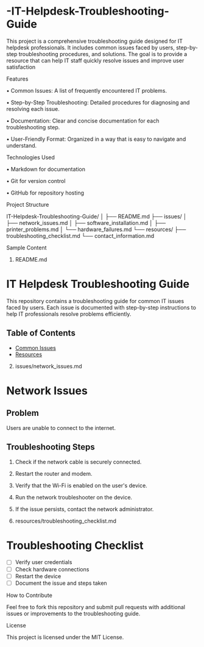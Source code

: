 # -IT-Helpdesk-Troubleshooting-Guide
This project is a comprehensive troubleshooting guide designed for IT helpdesk professionals. It includes common issues faced by users, step-by-step troubleshooting procedures, and solutions. The goal is to provide a resource that can help IT staff quickly resolve issues and improve user satisfaction

Features

• Common Issues: A list of frequently encountered IT problems.

• Step-by-Step Troubleshooting: Detailed procedures for diagnosing and resolving each issue.

• Documentation: Clear and concise documentation for each troubleshooting step.

• User-Friendly Format: Organized in a way that is easy to navigate and understand.

Technologies Used

• Markdown for documentation

• Git for version control

• GitHub for repository hosting

Project Structure

IT-Helpdesk-Troubleshooting-Guide/
│
├── README.md
├── issues/
│   ├── network_issues.md
│   ├── software_installation.md
│   ├── printer_problems.md
│   └── hardware_failures.md
└── resources/
    ├── troubleshooting_checklist.md
    └── contact_information.md

Sample Content

1. README.md

# IT Helpdesk Troubleshooting Guide

This repository contains a troubleshooting guide for common IT issues faced by users. Each issue is documented with step-by-step instructions to help IT professionals resolve problems efficiently.

## Table of Contents
- [Common Issues](./common_issue.md)
- [Resources](resources/)

2. issues/network_issues.md

# Network Issues

## Problem
Users are unable to connect to the internet.

## Troubleshooting Steps
1. Check if the network cable is securely connected.
2. Restart the router and modem.
3. Verify that the Wi-Fi is enabled on the user's device.
4. Run the network troubleshooter on the device.
5. If the issue persists, contact the network administrator.

3. resources/troubleshooting_checklist.md

# Troubleshooting Checklist

- [ ] Verify user credentials
- [ ] Check hardware connections
- [ ] Restart the device
- [ ] Document the issue and steps taken

How to Contribute

Feel free to fork this repository and submit pull requests with additional issues or improvements to the troubleshooting guide.

License

This project is licensed under the MIT License.

